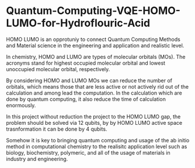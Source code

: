 # Quantum-Computing-VQE-HOMO-LUMO-for-Hydroflouric-Acid
HOMO LUMO is an opprotuniy to connect Quantum Computing Methods and Material science
in the engineering and application and realistic level. 

In chemistry, HOMO and LUMO are types of molecular orbitals (MOs).
The acronyms stand for highest occupied molecular orbital and lowest unoccupied molecular orbital, respectively. 

By considering HOMO and LUMO MOs we can reduce the number of orbitals, which means those that are less active or 
not actively rid out of the calculation and among lead the computation. In the calculation which are done by 
quantum computing, it also reduce the time of calculation enormously. 

In this project without reduction the project to the HOMO LUMO gap, the problem should be solved via 12 qubits,
by by HOMO LUMO active space trasnformation it can be done by 4 qubits. 

Somehow it is key to bringing quantum computing and usage of the ab initio method in computational chemistry 
to the realisitc application level such as biology, biochemistry, polymeric, and all of the usage of materials 
in industry and engineering. 
